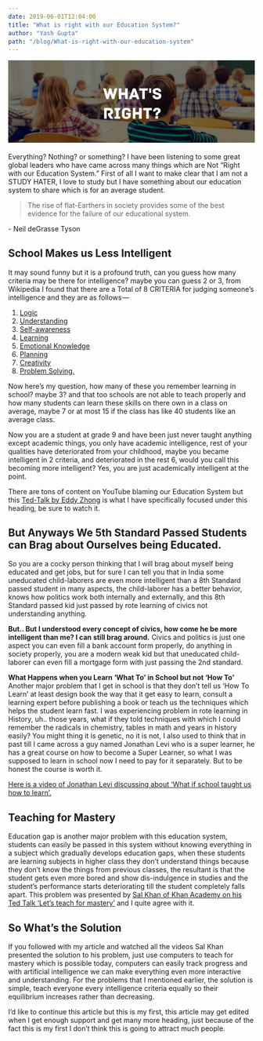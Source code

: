 ```yaml
---
date: 2019-06-01T12:04:00
title: "What is right with our Education System?"
author: "Yash Gupta"
path: "/blog/What-is-right-with-our-education-system"
---
```


![Blog Post Banner](./banner.jpeg)
<br><br>
Everything? Nothing? or something? I have been listening to some great global leaders who have came across many things which are Not “Right with our Education System.” First of all I want to make clear that I am not a STUDY HATER, I love to study but I have something about our education system to share which is for an average student.

> The rise of flat-Earthers in society provides
> some of the best evidence for the failure of
> our educational system.

\- Neil deGrasse Tyson

## School Makes us Less Intelligent

It may sound funny but it is a profound truth, can you guess how many criteria may be there for intelligence? maybe you can guess 2 or 3, from Wikipedia I found that there are a Total of 8 CRITERIA for judging someone’s intelligence and they are as follows —

1. [Logic](https://en.wikipedia.org/wiki/Logic)
2. [Understanding](https://en.wikipedia.org/wiki/Understanding)
3. [Self-awareness](https://en.wikipedia.org/wiki/Self-awareness)
4. [Learning](https://en.wikipedia.org/wiki/Learning)
5. [Emotional Knowledge](https://en.wikipedia.org/wiki/Emotional_knowledge)
6. [Planning](https://en.wikipedia.org/wiki/Plan)
7. [Creativity](https://en.wikipedia.org/wiki/Creativity)
8. [Problem Solving.](https://en.wikipedia.org/wiki/Problem_solving)

Now here’s my question, how many of these you remember learning in school? maybe 3? and that too schools are not able to teach properly and how many students can learn these skills on there own in a class on average, maybe 7 or at most 15 if the class has like 40 students like an average class.

Now you are a student at grade 9 and have been just never taught anything except academic things, you only have academic intelligence, rest of your qualities have deteriorated from your childhood, maybe you became intelligent in 2 criteria, and deteriorated in the rest 6, would you call this becoming more intelligent? Yes, you are just academically intelligent at the point.

There are tons of content on YouTube blaming our Education System but this [Ted-Talk by Eddy Zhong](https://youtu.be/2Yt6raj-S1M) is what I have specifically focused under this heading, be sure to watch it.

## But Anyways We 5th Standard Passed Students can Brag about Ourselves being Educated.

So you are a cocky person thinking that I will brag about myself being educated and get jobs, but for sure I can tell you that in India some uneducated child-laborers are even more intelligent than a 8th Standard passed student in many aspects, the child-laborer has a better behavior, knows how politics work both internally and externally, and this 8th Standard passed kid just passed by rote learning of civics not understanding anything.

**But.. But I understood every concept of civics, how come he be more intelligent than me? I can still brag around.**
Civics and politics is just one aspect you can even fill a bank account form properly, do anything in society properly, you are a modern weak kid but that uneducated child-laborer can even fill a mortgage form with just passing the 2nd standard.

**What Happens when you Learn ‘What To’ in School but not ‘How To’**
Another major problem that I get in school is that they don’t tell us ‘How To Learn’ at least design book the way that it get easy to learn, consult a learning expert before publishing a book or teach us the techniques which helps the student learn fast. I was experiencing problem in rote learning in History, uh.. those years, what if they told techniques with which I could remember the radicals in chemistry, tables in math and years in history easily? You might thing it is genetic, no it is not, I also used to think that in past till I came across a guy named Jonathan Levi who is a super learner, he has a great course on how to become a Super Learner, so what I was supposed to learn in school now I need to pay for it separately. But to be honest the course is worth it.

[Here is a video of Jonathan Levi discussing about ‘What if school taught us how to learn’.](https://youtu.be/vtQzuwnyW6E)

## Teaching for Mastery

Education gap is another major problem with this education system, students can easily be passed in this system without knowing everything in a subject which gradually develops education gaps, when these students are learning subjects in higher class they don’t understand things because they don’t know the things from previous classes, the resultant is that the student gets even more bored and show dis-indulgence in studies and the student’s performance starts deteriorating till the student completely falls apart.
This problem was presented by [Sal Khan of Khan Academy on his Ted Talk ‘Let’s teach for mastery’](https://youtu.be/-MTRxRO5SRA) and I quite agree with it.

## So What’s the Solution

If you followed with my article and watched all the videos Sal Khan presented the solution to his problem, just use computers to teach for mastery which is possible today, computers can easily track progress and with artificial intelligence we can make everything even more interactive and understanding.
For the problems that I mentioned earlier, the solution is simple, teach everyone every intelligence criteria equally so their equilibrium increases rather than decreasing.

I’d like to continue this article but this is my first, this article may get edited when I get enough support and get many more heading, just because of the fact this is my first I don’t think this is going to attract much people.
